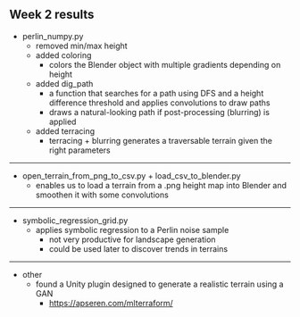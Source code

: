 ## Week 2 results

- perlin_numpy.py
  - removed min/max height
  - added coloring
    - colors the Blender object with multiple gradients depending on height
  - added dig_path
    - a function that searches for a path using DFS and a height difference threshold and applies convolutions to draw paths
    - draws a natural-looking path if post-processing (blurring) is applied
  - added terracing
    - terracing + blurring generates a traversable terrain given the right parameters
---
- open_terrain_from_png_to_csv.py + load_csv_to_blender.py
  - enables us to load a terrain from a .png height map into Blender and smoothen it with some convolutions
---
- symbolic_regression_grid.py
  - applies symbolic regression to a Perlin noise sample
    - not very productive for landscape generation
    - could be used later to discover trends in terrains
---
- other
  - found a Unity plugin designed to generate a realistic terrain using a GAN
    - https://apseren.com/mlterraform/